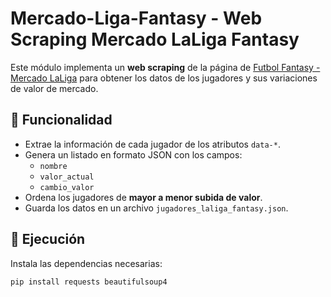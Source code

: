 # Mercado-Liga-Fantasy - Web Scraping Mercado LaLiga Fantasy 

Este módulo implementa un **web scraping** de la página de [Futbol Fantasy - Mercado LaLiga](https://www.futbolfantasy.com/analytics/laliga-fantasy/mercado) para obtener los datos de los jugadores y sus variaciones de valor de mercado.

## 🔧 Funcionalidad

- Extrae la información de cada jugador de los atributos `data-*`.
- Genera un listado en formato JSON con los campos:
  - `nombre`
  - `valor_actual`
  - `cambio_valor`
- Ordena los jugadores de **mayor a menor subida de valor**.
- Guarda los datos en un archivo `jugadores_laliga_fantasy.json`.

## 🚀 Ejecución

Instala las dependencias necesarias:

```bash
pip install requests beautifulsoup4
